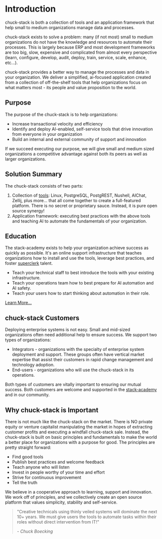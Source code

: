 # Introduction

<!-- copied_from_home_page -->
chuck-stack is both a collection of tools and an application framework that help small to medium organizations manage data and processes.

chuck-stack exists to solve a problem: many (if not most) small to medium organizations do not have the knowledge and resources to automate their processes. This is largely because ERP and most development frameworks are too big, slow, expensive and complicated from almost every perspective (learn, configure, develop, audit, deploy, train, service, scale, enhance, etc...).

chuck-stack provides a better way to manage the processes and data in your organization. We deliver a simplified, ai-focused application created from a collection of off-the-shelf tools that help organizations focus on what matters most - its people and value proposition to the world. 
<!-- /copied_from_home_page -->

## Purpose

The purpose of the chuck-stack is to help organizations:

- Increase transactional velocity and efficiency
- Identify and deploy AI-enabled, self-service tools that drive innovation from everyone in your organization
- Build an internal and external community of support and innovation

If we succeed executing our purpose, we will give small and medium sized organizations a competitive advantage against both its peers as well as larger organizations.

## Solution Summary

The chuck-stack consists of two parts:

1. Collection of [tools](stack-tools.md): Linux, PostgreSQL, PostgREST, Nushell, AIChat, Zellij, plus more... that all come together to create a full-featured platform. There is no secret or proprietary sauce. Instead, it is pure open source synergy!
2. Application framework: executing best practices with the above tools and teaching AI to automate the fundamentals of your organization.

## Education

The stack-academy exists to help your organization achieve success as quickly as possible. It's an online support infrastructure that teaches organizations how to install and use the tools, leverage best practices, and foster [superclerk](./terminology.md#superclerk) talent.

- Teach your technical staff to best introduce the tools with your existing infrastructure.
- Teach your operations team how to best prepare for AI automation and AI safety.
- Teach your users how to start thinking about automation in their role.

[Learn More...](./stack-academy.md) 

## chuck-stack Customers

Deploying enterprise systems is not easy. Small and mid-sized organizations often need additional help to ensure success. We support two types of organizations:

- Integrators - organizations with the specialty of enterprise system deployment and support. These groups often have vertical market expertise that assist their customers in rapid change management and technology adoption.
- End-users - organizations who will use the chuck-stack in its operations.

Both types of customers are vitally important to ensuring our mutual success. Both customers are welcome and supported in the [stack-academy](./stack-academy.md) and in our community.

## Why chuck-stack is Important

There is not much like the chuck-stack on the market. There is NO private equity or venture capitalist manipulating the market in hopes of extracting customer profits and executing a windfall chuck-stack sale. Instead, the chuck-stack is built on basic principles and fundamentals to make the world a better place for organizations with a purpose for good. The principles are pretty straight forward:

- Find good tools
- Publish best practices and welcome feedback
- Teach anyone who will listen
- Invest in people worthy of your time and effort
- Strive for continuous improvement
- Tell the truth

We believe in a cooperative approach to learning, support and innovation. We work off of principles, and we collectively create an open source platform that values simplicity, stability and self-service.

> "Creative technicals using thinly veiled systems will dominate the next 10+ years. We must give users the tools to automate tasks within their roles without direct intervention from IT!"
>
> \- *Chuck Boecking*
